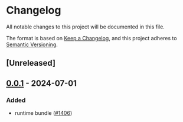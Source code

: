 # Changelog
All notable changes to this project will be documented in this file.

The format is based on [Keep a Changelog](https://keepachangelog.com/en/1.0.0/),
and this project adheres to [Semantic Versioning](https://semver.org/spec/v2.0.0.html).

## [Unreleased]

## [0.0.1](https://github.com/Nirvana-Jie/farm/releases/tag/farmfe_plugin_bundle-v0.0.1) - 2024-07-01

### Added
- runtime bundle ([#1406](https://github.com/Nirvana-Jie/farm/pull/1406))
